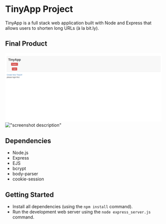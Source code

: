 # TinyApp Project

TinyApp is a full stack web application built with Node and Express that allows users to shorten long URLs (à la bit.ly).

## Final Product

![Alt text](/Pictures/Screenshot1.png?raw=true "HomePage")
!["screenshot description"](#)

## Dependencies

- Node.js
- Express
- EJS
- bcrypt
- body-parser
- cookie-session

## Getting Started

- Install all dependencies (using the `npm install` command).
- Run the development web server using the `node express_server.js` command.
